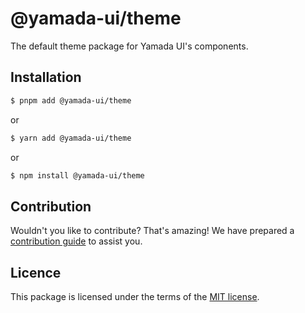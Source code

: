 # @yamada-ui/theme

The default theme package for Yamada UI's components.

## Installation

```sh
$ pnpm add @yamada-ui/theme
```

or

```sh
$ yarn add @yamada-ui/theme
```

or

```sh
$ npm install @yamada-ui/theme
```

## Contribution

Wouldn't you like to contribute? That's amazing! We have prepared a [contribution guide](https://github.com/hirotomoyamada/yamada-ui/blob/main/CONTRIBUTING.md) to assist you.

## Licence

This package is licensed under the terms of the
[MIT license](https://github.com/hirotomoyamada/yamada-ui/blob/main/LICENSE).
